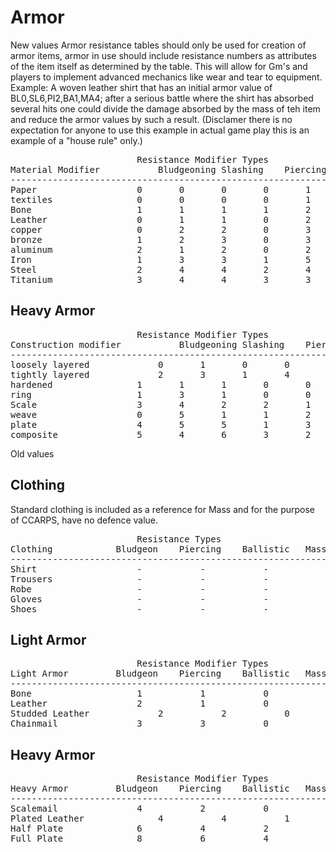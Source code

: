 # Armor #
New values
Armor resistance tables should only be used for creation of armor items, armor in use should include resistance numbers as attributes of the item itself as determined by the table. This will allow for Gm's and players to implement advanced mechanics like wear and tear to equipment. Example: A woven leather shirt that has an initial armor value of BL0,SL6,PI2,BA1,MA4; after a serious battle where the shirt has absorbed several hits one could divide the damage absorbed by the mass of teh item and reduce the armor values by such a result. (Disclamer there is no expectation for anyone to use this example in actual game play this is an example of a "house rule" only.)  
<pre>
						Resistance Modifier Types
Material Modifier			Bludgeoning	Slashing	Piercing	Ballistic	Mass
--------------------------------------------------------------
Paper					0		0		0		0		1
textiles				0		0		0		0		1	
Bone					1		1		1		1		2
Leather					0		1		1		0		2
copper  				0		2		2		0		3
bronze 					1		2		3		0		3
aluminum 				2		1		2		0		2
Iron 					1		3		3		1		5
Steel 					2		4		4		2		4
Titanium 				3		4		4		3		3
</pre>
## Heavy Armor ##
<pre>
						Resistance Modifier Types
Construction modifier			Bludgeoning	Slashing	Piercing	Ballistic	Mass
--------------------------------------------------------------
loosely layered				0		1		0		0		0
tightly layered 			2		3		1		4		1
hardened				1		1		1		0		0
ring					1		3		1		0		0	
Scale					3		4		2		2		1
weave					0		5		1		1		2
plate					4		5		5		1		3
composite				5		4		6		3		2
</pre>
Old values
## Clothing ##
Standard clothing is included as a reference for Mass and for the purpose of CCARPS, have no defence value.
<pre>
						Resistance Types
Clothing			Bludgeon	Piercing	Ballistic	Mass
--------------------------------------------------------------
Shirt					-			-			-		
Trousers				-			-			-		
Robe					-			-			-		
Gloves					-			-			-		
Shoes					-			-			-		
</pre>

## Light Armor ##
<pre>
						Resistance Modifier Types
Light Armor			Bludgeon	Piercing	Ballistic	Mass
--------------------------------------------------------------
Bone					1			1			0
Leather					2			1			0
Studded Leather				2			2			0
Chainmail				3			3			0
</pre>

## Heavy Armor ##
<pre>
						Resistance Modifier Types
Heavy Armor			Bludgeon	Piercing	Ballistic	Mass
--------------------------------------------------------------
Scalemail				4			2			0
Plated Leather				4			4			1
Half Plate				6			4			2
Full Plate				8			6			4
</pre>

